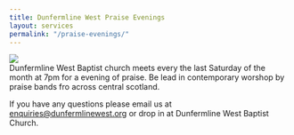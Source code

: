 ```yaml
---
title: Dunfermline West Praise Evenings
layout: services
permalink: "/praise-evenings/"
---
```


<div class="col-sm-4">
<img src='{{ site.url }}/assets/img/icons/praiseicon.jpg' class='img-responsive' />	
</div>
<div class="col-sm-8 text-normal">
Dunfermline West Baptist church meets every the last Saturday of the month at 7pm for a evening of praise. Be lead in contemporary worshop by praise bands fro across central scotland.
<p>
If you have any questions please email us at <a href='mailto:enquiries@dunfermlinewest.org?subject=kidzclub'>enquiries@dunfermlinewest.org</a> or drop in at Dunfermline West Baptist Church.
</p>

</div>